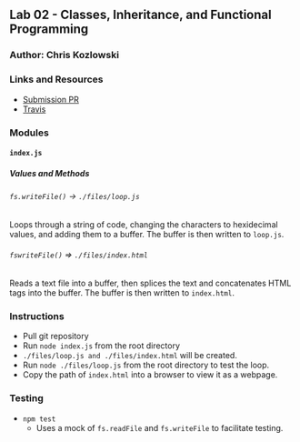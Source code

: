 
## Lab 02 - Classes, Inheritance, and Functional Programming

### Author: Chris Kozlowski

### Links and Resources
* [Submission PR](https://github.com/401-advanced-javascript-cdk/lab04-buffers/pull/1)
* [Travis](https://travis-ci.com/401-advanced-javascript-cdk/lab04-buffers)

### Modules
#### `index.js`
##### Values and Methods
###### `fs.writeFile()` -> `./files/loop.js`
Loops through a string of code, changing the characters to hexidecimal values, and adding them to a buffer.  The buffer is then written to `loop.js`.
###### `fswriteFile()` => `./files/index.html`
Reads a text file into a buffer, then splices the text and concatenates HTML tags into the buffer.  The buffer is then written to `index.html`.

### Instructions
* Pull git repository
* Run `node index.js` from the root directory
* `./files/loop.js and ./files/index.html` will be created.
* Run `node ./files/loop.js` from the root directory to test the loop.
* Copy the path of `index.html` into a browser to view it as a webpage.

### Testing
* `npm test`
  * Uses a mock of `fs.readFile` and `fs.writeFile` to facilitate testing.